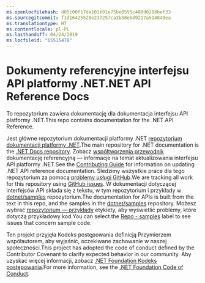```yaml
---
ms.openlocfilehash: d05c00f17da101e91e75be0555c488d0208bef33
ms.sourcegitcommit: f1d16425528e237257ca3b58eb49217a514849ea
ms.translationtype: HT
ms.contentlocale: pl-PL
ms.lasthandoff: 04/24/2019
ms.locfileid: "65515478"
---
```

# <a name="net-api-reference-docs"></a><span data-ttu-id="46fff-101">Dokumenty referencyjne interfejsu API platformy .NET</span><span class="sxs-lookup"><span data-stu-id="46fff-101">.NET API Reference Docs</span></span>

<span data-ttu-id="46fff-102">To repozytorium zawiera dokumentację dla dokumentacja interfejsu API platformy .NET.</span><span class="sxs-lookup"><span data-stu-id="46fff-102">This repo contains documentation for the .NET API Reference.</span></span>

<span data-ttu-id="46fff-103">Jest główne repozytorium dokumentacji platformy .NET [repozytorium dokumentacji platformy .NET](https://github.com/dotnet/docs).</span><span class="sxs-lookup"><span data-stu-id="46fff-103">The main repository for .NET documentation is the [.NET Docs repository](https://github.com/dotnet/docs).</span></span> <span data-ttu-id="46fff-104">Zobacz [współtworzenia przewodnik](https://github.com/dotnet/docs/blob/master/CONTRIBUTING.md) dokumentację referencyjną — informacje na temat aktualizowania interfejsu API platformy .NET.</span><span class="sxs-lookup"><span data-stu-id="46fff-104">See the [Contributing Guide](https://github.com/dotnet/docs/blob/master/CONTRIBUTING.md) for information on updating .NET API reference documentation.</span></span>
<span data-ttu-id="46fff-105">Śledzimy wszystkie prace dla tego repozytorium za pomocą [problemy usługi GitHub](https://github.com/dotnet/dotnet-api-docs/issues).</span><span class="sxs-lookup"><span data-stu-id="46fff-105">We are tracking all work for this repository using [GitHub issues](https://github.com/dotnet/dotnet-api-docs/issues).</span></span> <span data-ttu-id="46fff-106">W dokumentacji dotyczącej interfejsów API składa się z tekstu, w tym repozytorium i przykłady w [dotnet/samples](https://github.com/dotnet/samples) repozytorium.</span><span class="sxs-lookup"><span data-stu-id="46fff-106">The documentation for APIs is built from the text in this repo, and the samples in the [dotnet/samples](https://github.com/dotnet/samples) repository.</span></span> <span data-ttu-id="46fff-107">Możesz wybrać [repozytorium — przykłady](https://github.com/dotnet/docs/issues?q=is%3Aopen+is%3Aissue+label%3A%22%3Afile_folder%3A+Repo+-+samples%22) etykiety, aby wyświetlić problemy, które dotyczą przykładowy kod.</span><span class="sxs-lookup"><span data-stu-id="46fff-107">You can select the [Repo - samples](https://github.com/dotnet/docs/issues?q=is%3Aopen+is%3Aissue+label%3A%22%3Afile_folder%3A+Repo+-+samples%22) label to see issues that concern sample code.</span></span>

<span data-ttu-id="46fff-108">Ten projekt przyjęła Kodeks postępowania definicją Przymierzem współautorem, aby wyjaśnić, oczekiwane zachowanie w naszej społeczności.</span><span class="sxs-lookup"><span data-stu-id="46fff-108">This project has adopted the code of conduct defined by the Contributor Covenant to clarify expected behavior in our community.</span></span> <span data-ttu-id="46fff-109">Aby uzyskać więcej informacji, zobacz [.NET Foundation Kodeks postępowania](https://dotnetfoundation.org/code-of-conduct).</span><span class="sxs-lookup"><span data-stu-id="46fff-109">For more information, see the [.NET Foundation Code of Conduct](https://dotnetfoundation.org/code-of-conduct).</span></span>
